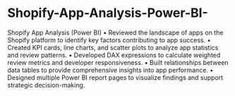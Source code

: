 # Shopify-App-Analysis-Power-BI-
Shopify App Analysis (Power BI)
•	Reviewed the landscape of apps on the Shopify platform to identify key factors contributing to app success.
•	Created KPI cards, line charts, and scatter plots to analyze app statistics and review patterns.
•	Developed DAX expressions to calculate weighted review metrics and developer responsiveness.
•	Built relationships between data tables to provide comprehensive insights into app performance.
•	Designed multiple Power BI report pages to visualize findings and support strategic decision-making.
